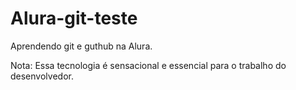 # Alura-git-teste
Aprendendo git e guthub na Alura.

Nota: Essa tecnologia é sensacional e essencial para o trabalho do desenvolvedor.
